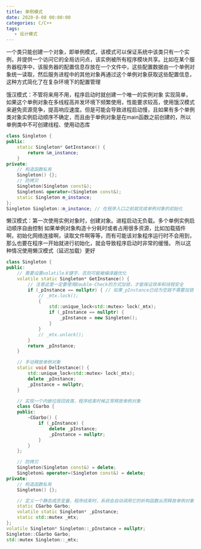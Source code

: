 ```yaml
---
title: 单例模式
date: 2020-8-08 00:00:00
categories: C/C++
tags:
   - 设计模式
---
```


一个类只能创建一个对象，即单例模式，该模式可以保证系统中该类只有一个实例，并提供一个访问它的全局访问点，该实例被所有程序模块共享。比如在某个服务器程序中，该服务器的配置信息存放在一个文件中，这些配置数据由一个单例对象统一读取，然后服务进程中的其他对象再通过这个单例对象获取这些配置信息，这种方式简化了在复杂环境下的配置管理

饿汉模式：不管将来用不用，程序启动时就创建一个唯一的实例对象
实现简单，如果这个单例对象在多线程高并发环境下频繁使用，性能要求较高，使用饿汉模式来避免资源竞争，提高响应速度。但是可能会导致进程启动慢，且如果有多个单例类对象实例启动顺序不确定，而且由于单例对象是在main函数之前创建的，所以单例类中不可创建线程、使用动态库

```cpp
class Singleton {
public:
    static Singleton* GetInstance() {
        return &m_instance;
    }
private:
    // 构造函数私有
    Singleton() {};
    // 防拷贝
    Singleton(Singleton const&);
    Singleton& operator=(Singleton const&);
    static Singleton m_instance;
};
Singleton Singleton::m_instance; // 在程序入口之前就完成单例对象的初始化
```

懒汉模式：第一次使用实例对象时，创建对象。进程启动无负载。多个单例实例启动顺序自由控制
如果单例对象构造十分耗时或者占用很多资源，比如加载插件啊，初始化网络连接啊，读取文件啊等等，而有可能该对象程序运行时不会用到，那么也要在程序一开始就进行初始化，就会导致程序启动时非常的缓慢。 所以这种情况使用懒汉模式（延迟加载）更好

```cpp
class Singleton {
public:
    // 需要设置volatile关键字，否则可能被编译器优化
    volatile static Singleton* GetInstance() {
        // 注意这里一定要使用Double-Check的方式加锁，才能保证效率和线程安全
        if (_pInstance == nullptr) { // 如果_pInstance已经为空就不需要加锁
            // _mtx.lock();
            {
                std::unique_lock<std::mutex> lock(_mtx);
                if (_pInstance == nullptr) {
                    _pInstance = new Singleton();
                }
            }
            // _mtx.unlock();
        }
        return _pInstance;
    }

    // 手动释放单例对象
    static void DelInstance() {
        std::unique_lock<std::mutex> lock(_mtx);
        delete _pInstance;
        _pInstance = nullptr;
    }

    // 实现一个内嵌垃圾回收类，程序结束时候正常释放单例对象
    class CGarbo {
    public:
        ~CGarbo() {
            if (_pInstance) {
                delete _pInstance;
                _pInstance = nullptr;
            }
        }
    };

    // 防拷贝
    Singleton(Singleton const&) = delete;
    Singleton& operator=(Singleton const&) = delete;
private:
    // 构造函数私有
    Singleton() {};

    // 定义一个静态成员变量，程序结束时，系统会自动调用它的析构函数从而释放单例对象
    static CGarbo Garbo;
    volatile static Singleton* _pInstance;
    static std::mutex _mtx;
};
volatile Singleton* Singleton::_pInstance = nullptr;
Singleton::CGarbo Garbo;
std::mutex Singleton::_mtx;
```
